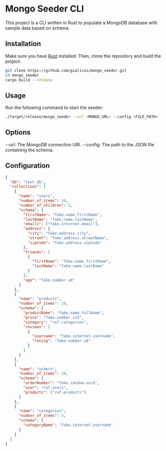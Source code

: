 # Mongo Seeder CLI

This project is a CLI written in Rust to populate a MongoDB database with sample data based on schema.

## Installation

Make sure you have [Rust](https://www.rust-lang.org/) installed. Then, clone the repository and build the project:

```sh
git clone https://github.com/gialicus/mongo_seeder.git
cd mongo_seeder
cargo build --release
```

## Usage

Run the following command to start the seeder:

```sh
./target/release/mongo_seeder --url <MONGO_URL> --config <FILE_PATH>
```

## Options

--url: The MongoDB connection URI.
--config: The path to the JSON file containing the schema.

## Configuration

```json
{
  "db": "test_db",
  "collections": [
    {
      "name": "users",
      "number_of_items": 50,
      "number_of_children": 5,
      "schema": {
        "firstName": "fake.name.firstName",
        "lastName": "fake.name.lastName",
        "emails": ["fake.internet.email"],
        "address": {
          "city": "fake.address.city",
          "street": "fake.address.streetName",
          "zipCode": "fake.address.zipCode"
        },
        "friends": [
          {
            "firstName": "fake.name.firstName",
            "lastName": "fake.name.lastName"
          }
        ],
        "age": "fake.number.u8"
      }
    },
    {
      "name": "products",
      "number_of_items": 20,
      "schema": {
        "productName": "fake.name.fullName",
        "price": "fake.number.i32",
        "category": "ref.categories",
        "reviews": [
          {
            "username": "fake.internet.username",
            "rating": "fake.number.u8"
          }
        ]
      }
    },
    {
      "name": "orders",
      "number_of_items": 10,
      "schema": {
        "orderNumber": "fake.random.uuid",
        "user": "ref.users",
        "products": ["ref.products"]
      }
    },
    {
      "name": "categories",
      "number_of_items": 5,
      "schema": {
        "categoryName": "fake.internet.username"
      }
    }
  ]
}
```
